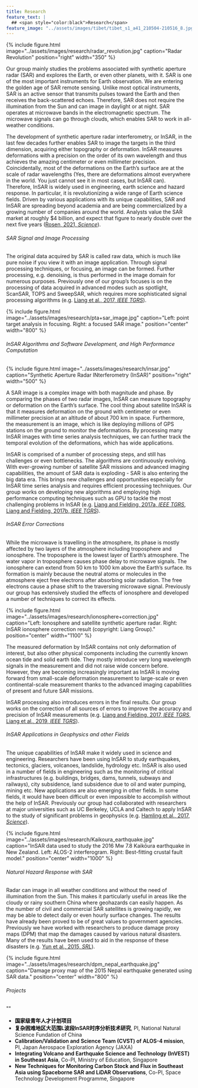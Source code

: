```yaml
---
title: Research
feature_text: |
  ## <span style="color:black">Research</span>
feature_image: "../assets/images/tibet/tibet_s1_a41_210504-210516_8.jpg"
---
```


{% include figure.html image="../assets/images/research/radar_revolution.jpg" caption="Radar Revolution" position="right" width="350" %}

Our group mainly studies the problems associated with synthetic aperture radar (SAR) and explores the Earth, or even other planets, with it. SAR is one of the most important instruments for Earth observation. We are entering the golden age of SAR remote sensing. Unlike most optical instruments, SAR is an active sensor that transmits pulses toward the Earth and then receives the back-scattered echoes. Therefore, SAR does not require the illumination from the Sun and can image in daylight or at night. SAR operates at microwave bands in the electromagnetic spectrum. The microwave signals can go through clouds, which enables SAR to work in all-weather conditions.

The development of synthetic aperture radar interferometry, or InSAR, in the last few decades further enables SAR to image the targets in the third dimension, acquiring either topography or deformation. InSAR measures deformations with a precision on the order of its own wavelength and thus achieves the amazing centimeter or even millimeter precision. Coincidentally, most of the deformations on the Earth’s surface are at the scale of radar wavelengths (Yes, there are deformations almost everywhere in the world. You just cannot see it in most cases, but InSAR can). Therefore, InSAR is widely used in engineering, earth science and hazard response. In particular, it is revolutionizing a wide range of Earth science fields. Driven by various applications with its unique capabilities, SAR and InSAR are spreading beyond academia and are being commercialized by a growing number of companies around the world. Analysts  value  the  SAR  market  at  roughly  $4  billion,  and  expect that figure to nearly double over the next five years ([Rosen, 2021, _Science_](https://science.sciencemag.org/content/371/6532/876)).

###### SAR Signal and Image Processing
The original data acquired by SAR is called raw data, which is much like pure noise if you view it with an image application. Through signal processing techniques, or focusing, an image can be formed. Further processing, e.g. denoising, is thus performed in the image domain for numerous purposes. Previously one of our group’s focuses is on the processing of data acquired in advanced modes such as spotlight, ScanSAR, TOPS and SweepSAR, which requires more sophisticated signal processing algorithms (e.g. [Liang et al., 2017, _IEEE TGRS_](https://ieeexplore.ieee.org/document/8038865)).

{% include figure.html image="../assets/images/research/pta+sar_image.jpg" caption="Left: point target analysis in focusing. Right: a focused SAR image." position="center" width="800" %}


###### InSAR Algorithms and Software Development, and High Performance Computation

{% include figure.html image="../assets/images/research/insar.jpg" caption="Synthetic Aperture Radar INterferometry (InSAR)" position="right" width="500" %}

A SAR image is a complex image with both magnitude and phase. By comparing the phases of two radar images, InSAR can measure topography or deformation on the Earth’s surface. The cool thing about satellite InSAR is that it measures deformation on the ground with centimeter or even millimeter precision at an altitude of about 700 km in space. Furthermore, the measurement is an image, which is like deploying millions of GPS stations on the ground to monitor the deformations. By processing many InSAR images with time series analysis techniques, we can further track the temporal evolution of the deformations, which has wide applications.

InSAR is comprised of a number of processing steps, and still has challenges or even bottlenecks. The algorithms are continuously evolving. With ever-growing number of satellite SAR missions and advanced imaging capabilities, the amount of SAR data is exploding - SAR is also entering the big data era. This brings new challenges and opportunities especially for InSAR time series analysis and requires efficient processing techniques. Our group works on developing new algorithms and employing high performance computing techniques such as GPU to tackle the most challenging problems in InSAR (e.g. [Liang and Fielding, 2017a, _IEEE TGRS_](https://ieeexplore.ieee.org/document/7852444), [Liang and Fielding, 2017b, _IEEE TGRS_](https://ieeexplore.ieee.org/document/7857102)).


###### InSAR Error Corrections

While the microwave is travelling in the atmosphere, its phase is mostly affected by two layers of the atmosphere including troposphere and ionosphere. The troposphere is the lowest layer of Earth’s atmosphere. The water vapor in troposphere causes phase delay to microwave signals. The ionosphere can extend from 50 km to 1000 km above the Earth’s surface. Its formation is mainly because the neutral atoms or molecules in the atmosphere eject free electrons after absorbing solar radiation. The free electrons cause a phase shift to the traversing microwave signal. Previously our group has extensively studied the effects of ionosphere and developed a number of techniques to correct its effects.

{% include figure.html image="../assets/images/research/ionosphere+correction.jpg" caption="Left: Ionosphere and satellite synthetic aperture radar. Right: InSAR ionosphere correction result (copyright: Liang Group)." position="center" width="1100" %}

The measured deformation by InSAR contains not only deformation of interest, but also other physical components including the currently known ocean tide and solid earth tide. They mostly introduce very long wavelength signals in the measurement and did not raise wide concern before. However, they are becoming increasingly important as InSAR is moving forward from small-scale deformation measurement to large-scale or even continental-scale measurement thanks to the advanced imaging capabilities of present and future SAR missions.

InSAR processing also introduces errors in the final results. Our group works on the correction of all sources of errors to improve the accuracy and precision of InSAR measurements (e.g. [Liang and Fielding, 2017, _IEEE TGRS_](https://ieeexplore.ieee.org/document/7852444), [Liang et al., 2019, _IEEE TGRS_](https://ieeexplore.ieee.org/document/8706258)).


###### InSAR Applications in Geophysics and other Fields
The unique capabilities of InSAR make it widely used in science and engineering. Researchers have been using InSAR to study earthquakes, tectonics, glaciers, volcanoes, landslide, hydrology etc. InSAR is also used in a number of fields in engineering such as the monitoring of critical infrastructures (e.g. buildings, bridges, dams, tunnels, subways and railways), city subsidence, land subsidence due to oil and water pumping, mining etc. New applications are also emerging in other fields. In some fields, it would have been difficult or even impossible to accomplish without the help of InSAR. Previously our group had collaborated with researchers at major universities such as UC Berkeley, UCLA and Caltech to apply InSAR to the study of significant problems in geophysics (e.g. [Hamling et al., 2017, _Science_](https://science.sciencemag.org/content/356/6334/eaam7194)).

{% include figure.html image="../assets/images/research/Kaikoura_earthquake.jpg" caption="InSAR data used to study the 2016 Mw 7.8 Kaikōura earthquake in New Zealand. Left: ALOS-2 interferogram. Right: Best-fitting crustal fault model." position="center" width="1000" %}


###### Natural Hazard Response with SAR

Radar can image in all weather conditions and without the need of illumination from the Sun. This makes it particularly useful in areas like the cloudy or rainy southern China where geohazards can easily happen. As the number of civil and commercial SAR satellites is growing rapidly, we may be able to detect daily or even hourly surface changes. The results have already been proved to be of great values to government agencies. Previously we have worked with researchers to produce damage proxy maps (DPM) that map the damages caused by various natural disasters. Many of the results have been used to aid in the response of these disasters (e.g. [Yun et al., 2015, _SRL_](https://pubs.geoscienceworld.org/ssa/srl/article/86/6/1549/315478/Rapid-Damage-Mapping-for-the-2015-Mw-7-8-Gorkha)).

{% include figure.html image="../assets/images/research/dpm_nepal_earthquake.jpg" caption="Damage proxy map of the 2015 Nepal earthquake generated using SAR data." position="center" width="800" %}


###### Projects

 ""
* <span style="color:black; font-weight: 600">国家级青年人才计划项目</span>
* <span style="color:black; font-weight: 600">复杂困难地区大范围L波段InSAR时序分析技术研究</span>, PI, National Natural Science Fundation of China
* <span style="color:black; font-weight: 600">Calibration/Validation and Science Team (CVST) of ALOS-4 mission</span>, PI, Japan Aerospace Exploration Agency (JAXA)
* <span style="color:black; font-weight: 600">Integrating Volcano and Earthquake Science and Technology (InVEST) in Southeast Asia</span>, Co-PI, Ministry of Education, Singapore
* <span style="color:black; font-weight: 600">New Techniques for Monitoring Carbon Stock and Flux in Southeast Asia using Spaceborne SAR and LiDAR Observations</span>, Co-PI, Space Technology Development Programme, Singapore

